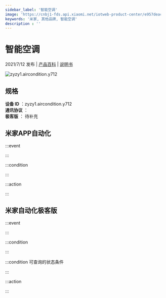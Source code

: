 ```yaml
---
sidebar_label: '智能空调'
image: 'https://cnbj1-fds.api.xiaomi.net/iotweb-product-center/e957deac526701bb0b2601e10a7872ae_1625125021011.png?GalaxyAccessKeyId=AKVGLQWBOVIRQ3XLEW&Expires=9223372036854775807&Signature=LMtS6Anrrc+ZmON+yYtHxxAULnE='
keywords: '米家, 其他品牌, 智能空调'
description : ''
---
```

# 智能空调

2021/7/12 发布 | [产品百科](https://home.mi.com/webapp/content/baike/product/index.html?model=zyzy1.aircondition.y712/) | [说明书](https://home.mi.com/views/introduction.html?model=zyzy1.aircondition.y712&region=cn)

![zyzy1.aircondition.y712](https://cnbj1-fds.api.xiaomi.net/iotweb-product-center/e957deac526701bb0b2601e10a7872ae_1625125021011.png?GalaxyAccessKeyId=AKVGLQWBOVIRQ3XLEW&Expires=9223372036854775807&Signature=LMtS6Anrrc+ZmON+yYtHxxAULnE=)

## 规格  
> 
**设备 ID** ：zyzy1.aircondition.y712  
**通讯协议** ：  
**极客版**  ： 待补充 


## 米家APP自动化  

:::event  

:::

:::condition  

:::

:::action   

:::

## 米家自动化极客版  

:::event  

:::

:::condition  

:::

:::condition 可查询的状态条件  

:::

:::action  

:::

        
